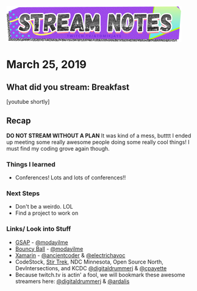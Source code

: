 [![atomikjaye Stream Notes](https://raw.githubusercontent.com/atomikjaye/Stream-Notes/master/assets/twitch-panelStream-Notes.png)](http://www.twitch.tv/atomikjaye)
# March 25, 2019

## What did you stream: Breakfast
[youtube shortly]

## Recap
**DO NOT STREAM WITHOUT A PLAN** It was kind of a mess, butttt I ended up meeting some really awesome people doing some really cool things! I must find my coding grove again though.

### Things I learned
- Conferences! Lots and lots of conferences!!

### Next Steps
- Don't be a weirdo. LOL 
- Find a project to work on

### Links/ Look into Stuff
- [GSAP](https://greensock.com/get-started-js) -  [@modayilme](http://www.twitch.tv/modayilme)
- [Bouncy Ball](https://sparkbox.github.io/bouncy-ball/#greensock) - [@modayilme](http://www.twitch.tv/modayilme)
- [Xamarin](https://visualstudio.microsoft.com/xamarin/) - [@ancientcoder](http://www.twitch.tv/ancientcoder) & [@electrichavoc](http://www.twitch.tv/electrichavoc)
- CodeStock, [Stir Trek](https://stirtrek.com/), NDC Minnesota, Open Source North, DevIntersections, and KCDC [@digitaldrummerj](http://www.twitch.tv/digitaldrummerj) & [@cpayette](http://www.twitch.tv/cpayette)
- Because twitch.tv is actin' a fool, we will bookmark these awesome streamers here: [@digitaldrummerj](http://www.twitch.tv/digitaldrummerj) & [@ardalis](http://www.twitch.tv/ardalis)